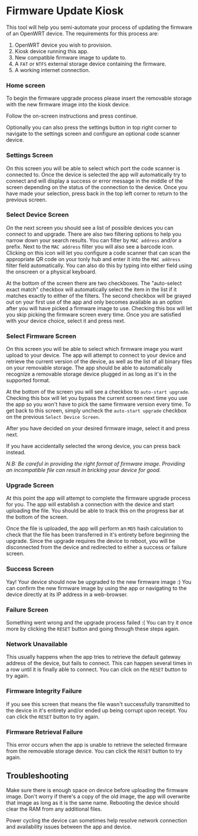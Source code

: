 # Firmware Update Kiosk

This tool will help you semi-automate your process of updating the firmware of an OpenWRT device. The requirements for this process are:

1. OpenWRT device you wish to provision.
2. Kiosk device running this app.
3. New compatible firmware image to update to.
4. A `FAT` or `NTFS` external storage device containing the firmware.
5. A working internet connection.

### Home screen

To begin the firmware upgrade process please insert the removable storage with the new firmware image into the kiosk device.

Follow the on-screen instructions and press continue.

Optionally you can also press the settings button in top right corner to navigate to the settings screen and configure an optional code scanner device.

### Settings Screen

On this screen you will be able to select which port the code scanner is connected to. Once the device is selected the app will automatically try to connect and will display a success or error message in the middle of the screen depending on the status of the connection to the device. Once you have made your selection, press back in the top left corner to return to the previous screen.

### Select Device Screen

On the next screen you should see a list of possible devices you can connect to and upgrade. There are also two filtering options to help you narrow down your search results. You can filter by `MAC address` and/or a prefix. Next to the `MAC address` filter you will also see a barcode icon. Clicking on this icon will let you configure a code scanner that can scan the appropriate QR code on your tonly hub and enter it into the `MAC address` filter field automatically. You can also do this by typing into either field using the onscreen or a physical keyboard.

At the bottom of the screen there are two checkboxes. The "auto-select exact match" checkbox will automatically select the item in the list if it matches exactly to either of the filters. The second checkbox will be grayed out on your first use of the app and only becomes available as an option after you will have picked a firmware image to use. Checking this box will let you skip picking the firmware screen every time. Once you are satisfied with your device choice, select it and press next.

### Select Firmware Screen

On this screen you will be able to select which firmware image you want upload to your device. The app will attempt to connect to your device and retrieve the current version of the device, as well as the list of all binary files on your removable storage. The app should be able to automatically recognize a removable storage device plugged in as long as it's in the supported format.

At the bottom of the screen you will see a checkbox to `auto-start upgrade`. Checking this box will let you bypass the current screen next time you use the app so you won't have to pick the same firmware version every time. To get back to this screen, simply uncheck the `auto-start upgrade` checkbox on the previous `Select Device Screen`.

After you have decided on your desired firmware image, select it and press next.

If you have accidentally selected the wrong device, you can press back instead.

*N.B: Be careful in providing the right format of firmware image. Providing an incompatible file can result in bricking your device for good.*

### Upgrade Screen

At this point the app will attempt to complete the firmware upgrade process for you. The app will establish a connection with the device and start uploading the file. You should be able to track this on the progress bar at the bottom of the screen.

Once the file is uploaded, the app will perform an `MD5` hash calculation to check that the file has been transferred in it's entirety before beginning the upgrade. Since the upgrade requires the device to reboot, you will be disconnected from the device and redirected to either a success or failure screen.

### Success Screen

Yay! Your device should now be upgraded to the new firmware image :)
You can confirm the new firmware image by using the app or navigating to the device directly at its IP address in a web-browser.

### Failure Screen

Something went wrong and the upgrade process failed :(
You can try it once more by clicking the `RESET` button and going through these steps again.

### Network Unavailable

This usually happens when the app tries to retrieve the default gateway address of the device, but fails to connect. This can happen several times in a row until it is finally able to connect. You can click on the `RESET` button to try again.

### Firmware Integrity Failure

If you see this screen that means the file wasn't successfully transmitted to the device in it's entirety and/or ended up being corrupt upon receipt. You can click the `RESET` button to try again.

### Firmware Retrieval Failure

This error occurs when the app is unable to retrieve the selected firmware from the removable storage device. You can click the `RESET` button to try again.



## Troubleshooting

Make sure there is enough space on device before uploading the firmware image. Don't worry if there's a copy of the old image, the app will overwrite that image as long as it is the same name. Rebooting the device should clear the RAM from any additional files.

Power cycling the device can sometimes help resolve network connection and availability issues between the app and device.